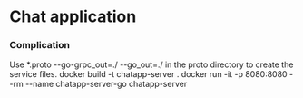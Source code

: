 # Chat application







### Complication
Use *.proto --go-grpc_out=./ --go_out=./ in the proto directory to create the service files.
docker build -t chatapp-server .
docker run -it -p 8080:8080 --rm --name  chatapp-server-go chatapp-server



